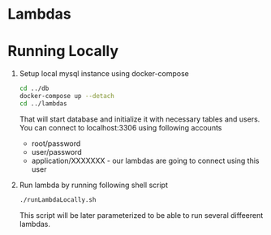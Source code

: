 # Lambdas

# Running Locally

1. Setup local mysql instance using docker-compose
    ```sh
    cd ../db
    docker-compose up --detach
    cd ../lambdas
    ```
    That will start database and initialize it with necessary tables and users. You can connect to localhost:3306 using following accounts

    - root/password
    - user/password
    - application/XXXXXXX - our lambdas are going to connect using this user

2. Run lambda by running following shell script
    ```sh
    ./runLambdaLocally.sh
    ```

    This script will be later parameterized to be able to run several diffeerent lambdas.